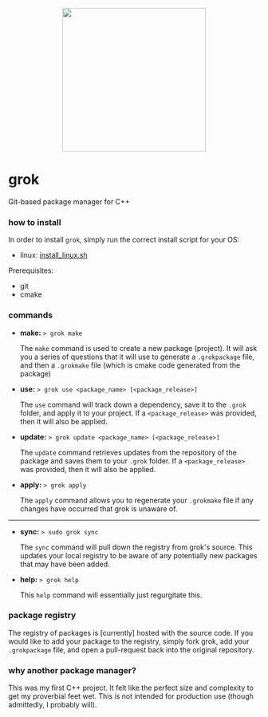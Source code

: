 <p align=center>
    <img src=https://i.imgur.com/yv6bndF.png width=288/>
</p>

# grok
Git-based package manager for C++

### how to install
In order to install `grok`, simply run the correct install script for your OS:

- linux: [install_linux.sh](https://github.com/fyrware/grok/blob/master/scripts/install_linux.sh)

Prerequisites:
- git
- cmake

### commands
- **make:** `> grok make`

  The `make` command is used to create a new package (project). It will ask you a series of questions that it will use 
  to generate a `.grokpackage` file, and then a `.grokmake` file (which is cmake code generated from the package)
  
- **use:** `> grok use <package_name> [<package_release>]`

  The `use` command will track down a dependency, save it to the `.grok` folder, and apply it to your project. If a 
  `<package_release>` was provided, then it will also be applied.

- **update:** `> grok update <package_name> [<package_release>]`

  The `update` command retrieves updates from the repository of the package and saves them to your `.grok` folder. If a 
  `<package_release>` was provided, then it will also be applied.

- **apply:** `> grok apply`

  The `apply` command allows you to regenerate your `.grokmake` file if any changes have occurred that grok is unaware 
  of.

---

- **sync:** `> sudo grok sync`

  The `sync` command will pull down the registry from grok's source. This updates your local registry to be aware of any 
  potentially new packages that may have been added.

- **help:** `> grok help`

  This `help` command will essentially just regurgitate this.
  
### package registry
The registry of packages is [currently] hosted with the source code. If you would like to add your package to the 
registry, simply fork grok, add your `.grokpackage` file, and open a pull-request back into the original repository.

### why another package manager?
This was my first C++ project. It felt like the perfect size and complexity to get my proverbial feet wet. This is not 
intended for production use (though admittedly, I probably will).